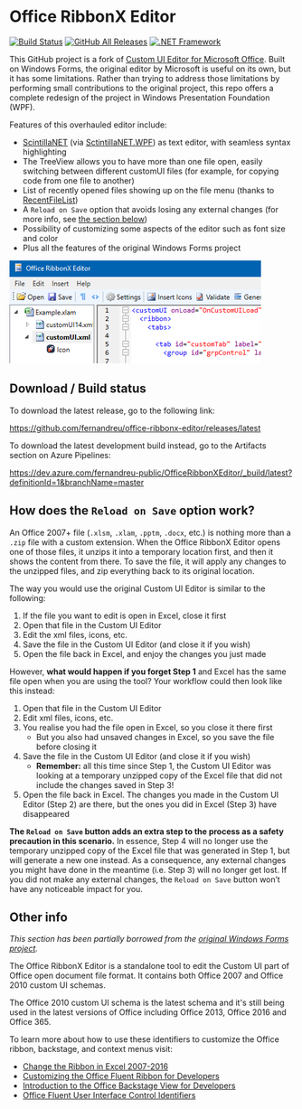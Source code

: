 
Office RibbonX Editor
=====================

[![Build Status](https://dev.azure.com/fernandreu-public/OfficeRibbonXEditor/_apis/build/status/BuildAndTest?branchName=master)](https://dev.azure.com/fernandreu-public/OfficeRibbonXEditor/_build/latest?definitionId=1&branchName=master)
[![GitHub All Releases](https://img.shields.io/github/downloads/fernandreu/office-ribbonx-editor/total.svg?style=popout)](https://github.com/fernandreu/office-ribbonx-editor/releases)
[![.NET Framework](https://img.shields.io/badge/.NET%20Framework-%3E%3D%204.6.1-informational)](https://dotnet.microsoft.com/download)

This GitHub project is a fork of [Custom UI Editor for Microsoft Office](https://github.com/OfficeDev/office-custom-ui-editor). Built on Windows Forms, the original editor by Microsoft is useful on its own, but it has some limitations. Rather than
trying to address those limitations by performing small contributions to the original project, this repo offers a complete redesign
of the project in Windows Presentation Foundation (WPF).

Features of this overhauled editor include:
- [ScintillaNET](https://github.com/jacobslusser/ScintillaNET) (via [SctintillaNET.WPF](https://github.com/Stumpii/ScintillaNET.WPF/tree/master/ScintillaNET.WPF)) as text editor, with seamless syntax highlighting
- The TreeView allows you to have more than one file open, easily switching between different customUI files (for example,
for copying code from one file to another)
- List of recently opened files showing up on the file menu (thanks to 
[RecentFileList](https://www.codeproject.com/Articles/23731/RecentFileList-a-WPF-MRU))
- A `Reload on Save` option that avoids losing any external changes (for more info, see [the section below](#how-does-the-reload-on-save-option-work))
- Possibility of customizing some aspects of the editor such as font size and color
- Plus all the features of the original Windows Forms project

![Screenshot](Screenshot.png)


## Download / Build status

To download the latest release, go to the following link:

https://github.com/fernandreu/office-ribbonx-editor/releases/latest

To download the latest development build instead, go to the Artifacts section on Azure Pipelines:

https://dev.azure.com/fernandreu-public/OfficeRibbonXEditor/_build/latest?definitionId=1&branchName=master


## How does the `Reload on Save` option work?

An Office 2007+ file (`.xlsm`, `.xlam`, `.pptm`, `.docx`, etc.) is nothing more than a `.zip` file with a
custom extension. When the Office RibbonX Editor opens one of those files, it unzips it into a temporary
location first, and then it shows the content from there. To save the file, it will apply any changes to
the unzipped files, and zip everything back to its original location.

The way you would use the original Custom UI Editor is similar to the following:

1.	If the file you want to edit is open in Excel, close it first
2.	Open that file in the Custom UI Editor
3.	Edit the xml files, icons, etc.
4.	Save the file in the Custom UI Editor (and close it if you wish)
5.	Open the file back in Excel, and enjoy the changes you just made

However, **what would happen if you forget Step 1** and Excel has the same file open when you are using the
tool? Your workflow could then look like this instead:

1.	Open that file in the Custom UI Editor
2.	Edit xml files, icons, etc.
3.	You realise you had the file open in Excel, so you close it there first
    - But you also had unsaved changes in Excel, so you save the file before closing it
4.	Save the file in the Custom UI Editor (and close it if you wish)
    -	**Remember:** all this time since Step 1, the Custom UI Editor was looking at a temporary unzipped copy
    of the Excel file that did not include the changes saved in Step 3!
5.	Open the file back in Excel. The changes you made in the Custom UI Editor (Step 2) are there, but the ones
you did in Excel (Step 3) have disappeared

**The `Reload on Save` button adds an extra step to the process as a safety precaution in this scenario.** In
essence, Step 4 will no longer use the temporary unzipped copy of the Excel file that was generated in Step 1,
but will generate a new one instead. As a consequence, any external changes you might have done in the meantime
(i.e. Step 3) will no longer get lost. If you did not make any external changes, the `Reload on Save` button
won’t have any noticeable impact for you.


## Other info

*This section has been partially borrowed from the [original Windows Forms project](https://github.com/OfficeDev/office-custom-ui-editor).*

The Office RibbonX Editor is a standalone tool to edit the Custom UI part of Office open document file format. 
It contains both Office 2007 and Office 2010 custom UI schemas.

The Office 2010 custom UI schema is the latest schema and it's still being used in the latest versions of Office including
Office 2013, Office 2016 and Office 365.

To learn more about how to use these identifiers to customize the Office ribbon, backstage, and context menus visit:
 - [Change the Ribbon in Excel 2007-2016](https://www.rondebruin.nl/win/s2/win001.htm)
 - [Customizing the Office Fluent Ribbon for Developers](https://msdn.microsoft.com/en-us/library/aa338202(v=office.14).aspx)
 - [Introduction to the Office Backstage View for Developers](https://msdn.microsoft.com/en-us/library/ee691833(office.14).aspx)
 - [Office Fluent User Interface Control Identifiers](https://github.com/OfficeDev/office-fluent-ui-command-identifiers)
